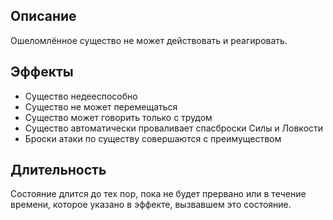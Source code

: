 ## Описание
Ошеломлённое существо не может действовать и реагировать.

## Эффекты
- Существо недееспособно
- Существо не может перемещаться
- Существо может говорить только с трудом
- Существо автоматически проваливает спасброски Силы и Ловкости
- Броски атаки по существу совершаются с преимуществом

## Длительность
Состояние длится до тех пор, пока не будет прервано или в течение времени, которое указано в эффекте, вызвавшем это состояние. 